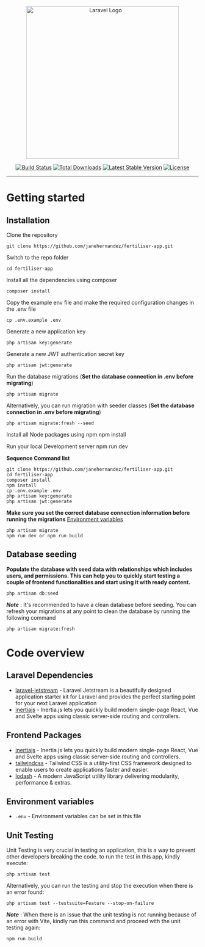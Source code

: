<p align="center"><a href="https://laravel.com" target="_blank"><img src="https://raw.githubusercontent.com/laravel/art/master/logo-lockup/5%20SVG/2%20CMYK/1%20Full%20Color/laravel-logolockup-cmyk-red.svg" width="400" alt="Laravel Logo"></a></p>

<p align="center">
<a href="https://travis-ci.org/laravel/framework"><img src="https://travis-ci.org/laravel/framework.svg" alt="Build Status"></a>
<a href="https://packagist.org/packages/laravel/framework"><img src="https://img.shields.io/packagist/dt/laravel/framework" alt="Total Downloads"></a>
<a href="https://packagist.org/packages/laravel/framework"><img src="https://img.shields.io/packagist/v/laravel/framework" alt="Latest Stable Version"></a>
<a href="https://packagist.org/packages/laravel/framework"><img src="https://img.shields.io/packagist/l/laravel/framework" alt="License"></a>
</p>

----------

# Getting started

## Installation
Clone the repository

    git clone https://github.com/janehernandez/fertiliser-app.git

Switch to the repo folder

    cd fertiliser-app

Install all the dependencies using composer

    composer install

Copy the example env file and make the required configuration changes in the .env file

    cp .env.example .env

Generate a new application key

    php artisan key:generate

Generate a new JWT authentication secret key

    php artisan jwt:generate

Run the database migrations (**Set the database connection in .env before migrating**)

    php artisan migrate

Alternatively, you can run migration with seeder classes (**Set the database connection in .env before migrating**)

    php artisan migrate:fresh --seed

Install all Node packages using npm 
    npm install

Run your local Development server
    npm run dev

**Sequence Command list**

    git clone https://github.com/janehernandez/fertiliser-app.git
    cd fertiliser-app
    composer install
    npm install
    cp .env.example .env
    php artisan key:generate
    php artisan jwt:generate 

**Make sure you set the correct database connection information before running the migrations** [Environment variables](#environment-variables)

    php artisan migrate
    npm run dev or npm run build

## Database seeding

**Populate the database with seed data with relationships which includes users, and permissions. This can help you to quickly start testing a couple of frontend functionalities and start using it with ready content.**

    php artisan db:seed

***Note*** : It's recommended to have a clean database before seeding. You can refresh your migrations at any point to clean the database by running the following command

    php artisan migrate:fresh

# Code overview

## Laravel Dependencies
- [laravel-jetstream](https://jetstream.laravel.com/2.x/introduction.html) - Laravel Jetstream is a beautifully designed application starter kit for Laravel and provides the perfect starting point for your next Laravel application
- [inertiajs](https://inertiajs.com) - Inertia.js lets you quickly build modern single-page React, Vue and Svelte apps using classic server-side routing and controllers.

## Frontend Packages
- [inertiajs](https://inertiajs.com) - Inertia.js lets you quickly build modern single-page React, Vue and Svelte apps using classic server-side routing and controllers.
- [tailwindcss](https://tailwindcss.com/) - Tailwind CSS is a utility-first CSS framework designed to enable users to create applications faster and easier. 
- [lodash](https://lodash.com/) - A modern JavaScript utility library delivering modularity, performance & extras. 

## Environment variables

- `.env` - Environment variables can be set in this file

## Unit Testing
Unit Testing is very crucial in testing an application, this is a way to prevent other developers breaking the code. to run the test in this app, kindly execute:

    php artisan test

Alternatively, you can run the testing and stop the execution when there is an error found:

    php artisan test --testsuite=Feature --stop-on-failure

***Note*** : When there is an issue that the unit testing is not running because of an error with Vite, kindly run this command and proceed with the unit testing again:

    npm run build